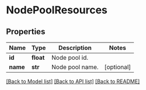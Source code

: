 # NodePoolResources

## Properties
Name | Type | Description | Notes
------------ | ------------- | ------------- | -------------
**id** | **float** | Node pool id. | 
**name** | **str** | Node pool name. | [optional] 

[[Back to Model list]](../README.md#documentation-for-models) [[Back to API list]](../README.md#documentation-for-api-endpoints) [[Back to README]](../README.md)

